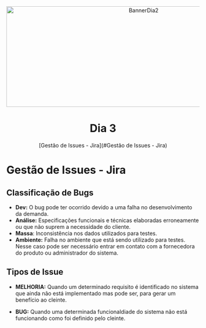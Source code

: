 <div align="center">
    <img src="Img/dia3.png" alt="BannerDia2" width="700px" height="263px">
    <h1> Dia 3</h1>
    <p>[Gestão de Issues - Jira](#Gestão de Issues - Jira)</p>
</div>

# Gestão de Issues - Jira

## Classificação de Bugs
- **Dev:** O bug pode ter ocorrido devido a uma falha no desenvolvimento da demanda.
- **Análise:** Especificações funcionais e técnicas elaboradas erroneamente ou que não suprem a necessidade do cliente.
- **Massa**: Inconsistência nos dados utilizados para testes.
- **Ambiente:** Falha no ambiente que está sendo utilizado para testes. Nesse caso pode ser necessário entrar em contato com a fornecedora do produto ou administrador do sistema. 

## Tipos de Issue
- **MELHORIA:** Quando um determinado requisito é identificado no sistema que ainda não está implementado mas pode ser, para gerar um benefício ao cleinte.
 
- **BUG:** Quando uma determinada funcionaldiade do sistema não está funcionando como foi definido pelo cleinte.
